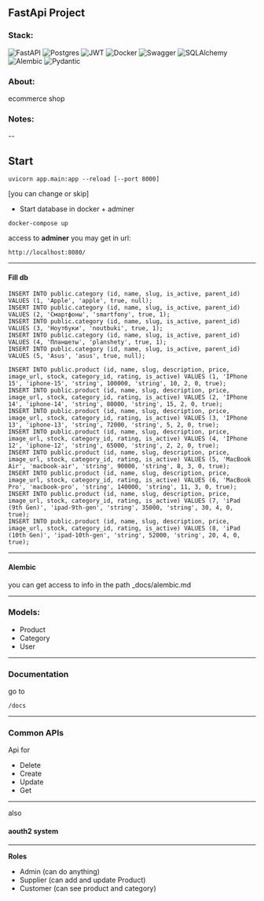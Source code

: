 ## FastApi Project


### Stack:

![FastAPI](https://img.shields.io/badge/FastAPI-005571?style=for-the-badge&logo=fastapi)
![Postgres](https://img.shields.io/badge/postgres-%23316192.svg?style=for-the-badge&logo=postgresql&logoColor=white)
![JWT](https://img.shields.io/badge/JWT-black?style=for-the-badge&logo=JSON%20web%20tokens)
![Docker](https://img.shields.io/badge/docker-%230db7ed.svg?style=for-the-badge&logo=docker&logoColor=white)
![Swagger](https://img.shields.io/badge/-Swagger-%23Clojure?style=for-the-badge&logo=swagger&logoColor=white)
![SQLAlchemy](https://img.shields.io/badge/SqlAlchemy-%2307405e.svg?&style=for-the-badge&logo=SqlAlchemy&logoColor=white")
![Alembic](https://img.shields.io/badge/Alembic-%23075e.svg?&style=for-the-badge&logo=Alembic&logoColor=white")
![Pydantic](https://img.shields.io/badge/Pydantic-%23e75e.svg?&style=for-the-badge&logo=Alembic&logoColor=white")

### About:

ecommerce shop

### Notes:
--

## Start

```
uvicorn app.main:app --reload [--port 8000] 
```
[you can change or skip]

+ Start database in docker + adminer
```angular2html
docker-compose up 
```
access to **adminer** you may get in url:
```angular2html
http://localhost:8080/
```
---

#### Fill db

```angular2html
INSERT INTO public.category (id, name, slug, is_active, parent_id) VALUES (1, 'Apple', 'apple', true, null);
INSERT INTO public.category (id, name, slug, is_active, parent_id) VALUES (2, 'Смартфоны', 'smartfony', true, 1);
INSERT INTO public.category (id, name, slug, is_active, parent_id) VALUES (3, 'Ноутбуки', 'noutbuki', true, 1);
INSERT INTO public.category (id, name, slug, is_active, parent_id) VALUES (4, 'Планшеты', 'planshety', true, 1);
INSERT INTO public.category (id, name, slug, is_active, parent_id) VALUES (5, 'Asus', 'asus', true, null);
```

```angular2html
INSERT INTO public.product (id, name, slug, description, price, image_url, stock, category_id, rating, is_active) VALUES (1, 'IPhone 15', 'iphone-15', 'string', 100000, 'string', 10, 2, 0, true);
INSERT INTO public.product (id, name, slug, description, price, image_url, stock, category_id, rating, is_active) VALUES (2, 'IPhone 14', 'iphone-14', 'string', 80000, 'string', 15, 2, 0, true);
INSERT INTO public.product (id, name, slug, description, price, image_url, stock, category_id, rating, is_active) VALUES (3, 'IPhone 13', 'iphone-13', 'string', 72000, 'string', 5, 2, 0, true);
INSERT INTO public.product (id, name, slug, description, price, image_url, stock, category_id, rating, is_active) VALUES (4, 'IPhone 12', 'iphone-12', 'string', 65000, 'string', 2, 2, 0, true);
INSERT INTO public.product (id, name, slug, description, price, image_url, stock, category_id, rating, is_active) VALUES (5, 'MacBook Air', 'macbook-air', 'string', 90000, 'string', 8, 3, 0, true);
INSERT INTO public.product (id, name, slug, description, price, image_url, stock, category_id, rating, is_active) VALUES (6, 'MacBook Pro', 'macbook-pro', 'string', 140000, 'string', 11, 3, 0, true);
INSERT INTO public.product (id, name, slug, description, price, image_url, stock, category_id, rating, is_active) VALUES (7, 'iPad (9th Gen)', 'ipad-9th-gen', 'string', 35000, 'string', 30, 4, 0, true);
INSERT INTO public.product (id, name, slug, description, price, image_url, stock, category_id, rating, is_active) VALUES (8, 'iPad (10th Gen)', 'ipad-10th-gen', 'string', 52000, 'string', 20, 4, 0, true);
```

---

#### Alembic

you can get access to info in the path
_docs/alembic.md

--- 

### Models: 

+ Product
+ Category
+ User

--- 

### Documentation

go to

```/docs```


---
### Common APIs

Api for
+ Delete
+ Create
+ Update
+ Get

---

also 
#### aouth2 system

---

**Roles**

- Admin (can do anything)
- Supplier (can add and update Product)
- Customer (can see product and category)
